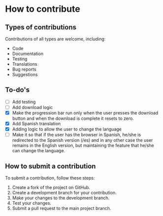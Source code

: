 # How to contribute

## Types of contributions

Contributions of all types are welcome, including:

- Code
- Documentation
- Testing
- Translations
- Bug reports
- Suggestions

## To-do's

- [ ] Add testing
- [ ] Add download logic
- [x] Make the progression bar run only when the user presses the download button and when the download is complete it resets to zero.
- [x] Add Spanish translation
- [x] Adding logic to allow the user to change the language
- [ ] Make it so that if the user has the browser in Spanish, he/she is redirected to the Spanish version (/es) and in any other case the user remains in the English version, but maintaining the feature that he/she can change the language.

## How to submit a contribution

To submit a contribution, follow these steps:

1. Create a fork of the project on GitHub.
2. Create a development branch for your contribution.
3. Make your changes to the development branch.
4. Test your changes.
5. Submit a pull request to the main project branch.

